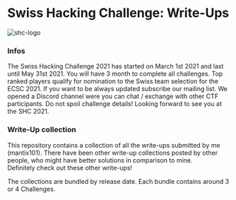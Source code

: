 # Swiss Hacking Challenge: Write-Ups

![shc-logo](https://auth.ost-dc.hacking-lab.com/auth/resources/q6otv/login/scs/img/logo.png)

### Infos
The Swiss Hacking Challenge 2021 has started on March 1st 2021 and last until May 31st 2021. You will have 3 month to complete all challenges. Top ranked players qualify for nomination to the Swiss team selection for the ECSC 2021. If you want to be always updated subscribe our mailing list.
We opened a Discord channel were you can chat / exchange with other CTF participants. Do not spoil challenge details!
Looking forward to see you at the SHC 2021.

### Write-Up collection
This repository contains a collection of all the write-ups submitted by me (mantix101). There have been other write-up collections posted by other people, who might have better solutions in comparison to mine. \
Definitely check out these other write-ups!

The collections are bundled by release date. Each bundle contains around 3 or 4 Challenges. 
